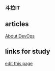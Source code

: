 ### 斗拉IT
## articles
[About DevOps](./devops)

## links for study
[edit this page](https://github.com/mhlei/mhlei.github.io/edit/master/README.md)
